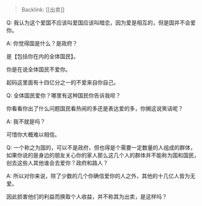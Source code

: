 > Backlink: [[出卖]]

Q: 我认为这个爱国不应该叫爱国应该叫暗恋，因为爱是相互的，但是国并不会爱你。

A: 你觉得国是什么？是政府？

是【包括你在内的全体国民】。

你是在说全体国民不爱你。

起码这里面有十四亿分之一的不爱来自你自己。

Q: 全体国民爱你？哪里有这种国民你告诉我呗？

你看看你出了什么问题国民看热闹的多还是表达爱的多，你搁这说笑话呢？

A: 我不就是吗？

可惜你大概难以相信。

Q: 一个称之为国的，可以不是政府，但也得是个需要一定数量的人组成的群体，如果你说的是身边的朋友关心你的家人那么这几个人的群体并不能称为国和国民，创去这些人其他谁会去爱你？政府和路人？

A: 所以对你来说，除了少数的几个你确信爱你的人之外，其他的十几亿人皆为无爱。

因此损害他们的利益而换取个人收益，并不称其为出卖，是这样吗？
